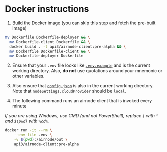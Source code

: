 # Docker instructions

1. Build the Docker image (you can skip this step and fetch the pre-built image)
```sh
mv Dockerfile Dockerfile-deployer && \
  mv Dockerfile-client Dockerfile && \
  docker build . -t api3/airnode-client:pre-alpha && \
  mv Dockerfile Dockerfile-client && \
  mv Dockerfile-deployer Dockerfile
```

2. Ensure that your `.env` file looks like [`.env.example`](https://github.com/api3dao/airnode/blob/pre-alpha/packages/node/__dev__/.env.example) and is the current working directory.
Also, **do not** use quotations around your mnemonic or other variables.

3. Also ensure that [`config.json`](https://github.com/api3dao/airnode/blob/pre-alpha/packages/node/__dev__/config.json.example) is also in the current working directory.
Note that `nodeSettings.cloudProvider` should be `local`.

4. The following command runs an airnode client that is invoked every minute

*If you are using Windows, use CMD (and not PowerShell), replace `\` with `^` and `$(pwd)` with `%cd%`.*

```sh
docker run -it --rm \
    --env-file .env \
    -v $(pwd):/airnode/out \
    api3/airnode-client:pre-alpha
```
